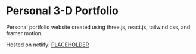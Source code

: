 # Personal 3-D Portfolio

Personal portfolio website created using three.js, react.js, tailwind css, and framer motion.

Hosted on netlify: <a href="https://github.com/owen-wang-student" target="_blank">PLACEHOLDER</a>
